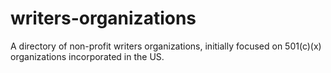 # writers-organizations
A directory of non-profit writers organizations, initially focused on 501(c)(x) organizations incorporated in the US.
